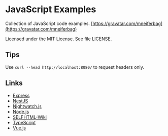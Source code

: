 # JavaScript Examples

Collection of JavaScript code examples. [https://gravatar.com/mneiferbag](https://gravatar.com/mneiferbag)

Licensed under the MIT License. See file LICENSE.

## Tips

Use `curl --head http://localhost:8080/` to request headers only.

## Links

* [Express](https://expressjs.com/ "Express")
* [NestJS](https://nestjs.com/ "NestJS")
* [Nightwatch.js](https://nightwatchjs.org/ "Nightwatch.js")
* [Node.js](https://nodejs.org/ "Node.js")
* [SELFHTML-Wiki](https://wiki.selfhtml.org/wiki/Startseite "SELFHTML-Wiki")
* [TypeScript](https://www.typescriptlang.org/ "TypeScript")
* [Vue.js](https://vuejs.org/ "Vue.js")

